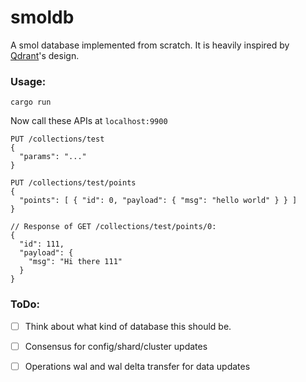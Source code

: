 # smoldb

A smol database implemented from scratch. It is heavily inspired by [Qdrant](https://github.com/qdrant/qdrant)'s design.

### Usage:

```
cargo run
```

Now call these APIs at `localhost:9900`

```http
PUT /collections/test
{
  "params": "..."
}

PUT /collections/test/points
{
  "points": [ { "id": 0, "payload": { "msg": "hello world" } } ]
}

// Response of GET /collections/test/points/0:
{
  "id": 111,
  "payload": {
    "msg": "Hi there 111"
  }
}
```

### ToDo:
- [ ] Think about what kind of database this should be.
- [ ] Consensus for config/shard/cluster updates
- [ ] Operations wal and wal delta transfer for data updates

